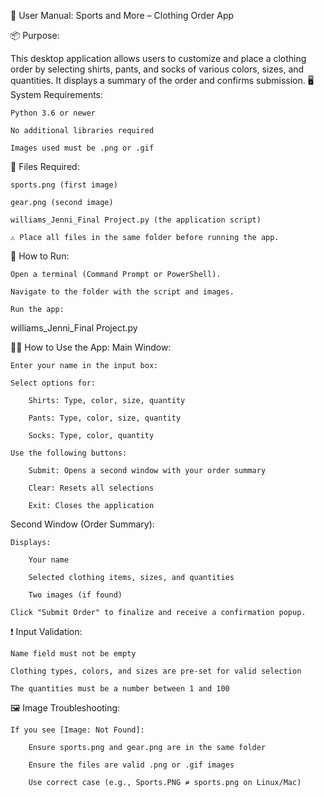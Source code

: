 🧾 User Manual: Sports and More – Clothing Order App

📦 Purpose:

This desktop application allows users to customize and place a clothing order by selecting shirts, pants, and socks of various colors, sizes, and quantities. It displays a summary of the order and confirms submission.
🖥️ System Requirements:

    Python 3.6 or newer

    No additional libraries required

    Images used must be .png or .gif

📁 Files Required:

    sports.png (first image)

    gear.png (second image)

    williams_Jenni_Final Project.py (the application script)

    ⚠️ Place all files in the same folder before running the app.

🚀 How to Run:

    Open a terminal (Command Prompt or PowerShell).

    Navigate to the folder with the script and images.

    Run the app:
williams_Jenni_Final Project.py

🧑‍💼 How to Use the App:
 Main Window:

    Enter your name in the input box:

    Select options for:

        Shirts: Type, color, size, quantity

        Pants: Type, color, size, quantity

        Socks: Type, color, quantity

    Use the following buttons:

        Submit: Opens a second window with your order summary

        Clear: Resets all selections

        Exit: Closes the application

 Second Window (Order Summary):

    Displays:

        Your name

        Selected clothing items, sizes, and quantities

        Two images (if found)

    Click "Submit Order" to finalize and receive a confirmation popup.

❗ Input Validation:

    Name field must not be empty

    Clothing types, colors, and sizes are pre-set for valid selection

    The quantities must be a number between 1 and 100

🖼️ Image Troubleshooting:

    If you see [Image: Not Found]:

        Ensure sports.png and gear.png are in the same folder

        Ensure the files are valid .png or .gif images

        Use correct case (e.g., Sports.PNG ≠ sports.png on Linux/Mac)

